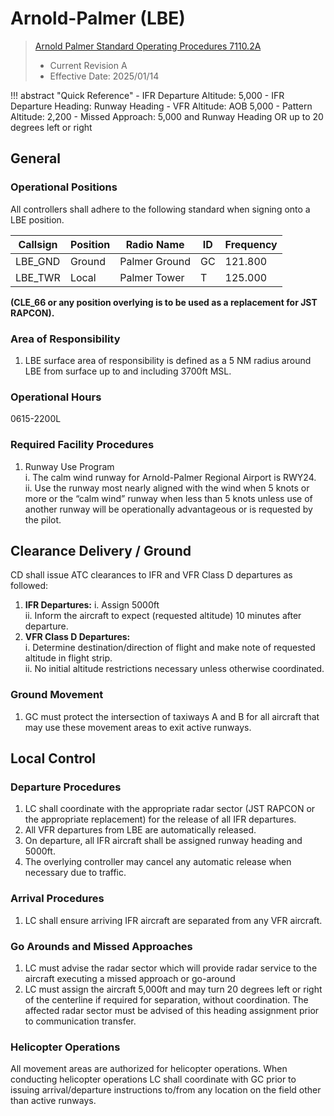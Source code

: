 # Arnold-Palmer (LBE)
> [Arnold Palmer Standard Operating Procedures 7110.2A](../../authority-sections/7110.2A-authority.md)
> - Current Revision A
> - Effective Date: 2025/01/14

!!! abstract "Quick Reference"
    - IFR Departure Altitude: 5,000
    - IFR Departure Heading: Runway Heading
    - VFR Altitude: AOB 5,000
    - Pattern Altitude: 2,200
    - Missed Approach: 5,000 and Runway Heading OR up to 20 degrees left or right

## General

### Operational Positions
All controllers shall adhere to the following standard when signing onto a LBE position.

| Callsign | Position | Radio Name | ID | Frequency |
| -- | -- | -- | -- | -- |
| LBE\_GND | Ground | Palmer Ground | GC | 121.800 |
| LBE\_TWR | Local | Palmer Tower | T | 125.000 |

**(CLE\_66 or any position overlying is to be used as a replacement for JST RAPCON).**

### Area of Responsibility

1. LBE surface area of responsibility is defined as a 5 NM radius around LBE from surface up to and including 3700ft MSL.

### Operational Hours

0615-2200L

### Required Facility Procedures

1. Runway Use Program  
   i. The calm wind runway for Arnold-Palmer Regional Airport is RWY24.  
   ii. Use the runway most nearly aligned with the wind when 5 knots or more or the “calm wind” runway when less than 5 knots unless use of another runway will be operationally advantageous or is requested by the pilot.

## Clearance Delivery / Ground
CD shall issue ATC clearances to IFR and VFR Class D departures as followed:

1. **IFR Departures:** 
      i.  Assign 5000ft   
      ii. Inform the aircraft to expect (requested altitude) 10 minutes after departure.  
2. **VFR Class D Departures:**   
      i. Determine destination/direction of flight and make note of requested altitude in flight strip.   
      ii. No initial altitude restrictions necessary unless otherwise coordinated.

### Ground Movement

1. GC must protect the intersection of taxiways A and B for all aircraft that may use these movement areas to exit active runways.

## Local Control

### Departure Procedures

1. LC shall coordinate with the appropriate radar sector (JST RAPCON or the appropriate replacement) for the release of all IFR departures.  
2. All VFR departures from LBE are automatically released.  
3. On departure, all IFR aircraft shall be assigned runway heading and 5000ft.  
4. The overlying controller may cancel any automatic release when necessary due to traffic.

### Arrival Procedures

1. LC shall ensure arriving IFR aircraft are separated from any VFR aircraft.

### Go Arounds and Missed Approaches

1. LC must advise the radar sector which will provide radar service to the aircraft executing a missed approach or go-around  
2. LC must assign the aircraft 5,000ft and may turn 20 degrees left or right of the centerline if required for separation, without coordination. The affected radar sector must be advised of this heading assignment prior to communication transfer.

### Helicopter Operations
All movement areas are authorized for helicopter operations. When conducting helicopter operations LC shall coordinate with GC prior to issuing arrival/departure instructions to/from any location on the field other than active runways.  
